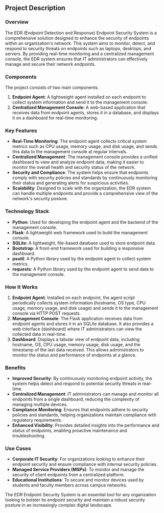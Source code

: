 ## Project Description

### Overview

The EDR (Endpoint Detection and Response) Endpoint Security System is a comprehensive solution designed to enhance the security of endpoints within an organization's network. This system aims to monitor, detect, and respond to security threats on endpoints such as laptops, desktops, and servers. By providing real-time monitoring and a centralized management console, the EDR system ensures that IT administrators can effectively manage and secure their network endpoints.

### Components

The project consists of two main components:

1. **Endpoint Agent**: A lightweight agent installed on each endpoint to collect system information and send it to the management console.
2. **Centralized Management Console**: A web-based application that receives data from endpoint agents, stores it in a database, and displays it on a dashboard for real-time monitoring.

### Key Features

- **Real-Time Monitoring**: The endpoint agent collects critical system metrics such as CPU usage, memory usage, and disk usage, and sends this data to the management console at regular intervals.
- **Centralized Management**: The management console provides a unified dashboard to view and analyze endpoint data, making it easier to monitor the overall health and security status of the network.
- **Security and Compliance**: The system helps ensure that endpoints comply with security policies and standards by continuously monitoring their status and generating alerts for suspicious activities.
- **Scalability**: Designed to scale with the organization, the EDR system can handle multiple endpoints and provide a comprehensive view of the network's security posture.

### Technology Stack

- **Python**: Used for developing the endpoint agent and the backend of the management console.
- **Flask**: A lightweight web framework used to build the management console.
- **SQLite**: A lightweight, file-based database used to store endpoint data.
- **Bootstrap**: A front-end framework used for building a responsive dashboard.
- **psutil**: A Python library used by the endpoint agent to collect system metrics.
- **requests**: A Python library used by the endpoint agent to send data to the management console.

### How It Works

1. **Endpoint Agent**: Installed on each endpoint, the agent script periodically collects system information (hostname, OS type, CPU usage, memory usage, and disk usage) and sends it to the management console via HTTP POST requests.
2. **Management Console**: The Flask application receives data from endpoint agents and stores it in an SQLite database. It also provides a web interface (dashboard) where IT administrators can view the collected data in real-time.
3. **Dashboard**: Displays a tabular view of endpoint data, including hostname, OS, CPU usage, memory usage, disk usage, and the timestamp of the last data received. This allows administrators to monitor the status and performance of endpoints at a glance.

### Benefits

- **Improved Security**: By continuously monitoring endpoint activity, the system helps detect and respond to potential security threats in real-time.
- **Centralized Management**: IT administrators can manage and monitor all endpoints from a single dashboard, reducing the complexity of managing multiple devices.
- **Compliance Monitoring**: Ensures that endpoints adhere to security policies and standards, helping organizations maintain compliance with regulatory requirements.
- **Enhanced Visibility**: Provides detailed insights into the performance and status of endpoints, enabling proactive maintenance and troubleshooting.

### Use Cases

- **Corporate IT Security**: For organizations looking to enhance their endpoint security and ensure compliance with internal security policies.
- **Managed Service Providers (MSPs)**: To monitor and manage the security of client endpoints from a centralized platform.
- **Educational Institutions**: To secure and monitor devices used by students and faculty members across campus networks.

The EDR Endpoint Security System is an essential tool for any organization looking to bolster its endpoint security and maintain a robust security posture in an increasingly complex digital landscape.
